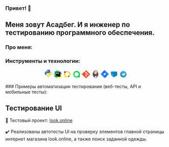 ### Привет! :speech_balloon:
Меня зовут Асадбег. И я инженер по тестированию программного обеспечения.
---

### Про меня:


### Инструменты и технологии:
<p  align="center">
  <code><img width="5%" title="Python" src="./images/icons/Python-logo-notext.svg"></code>
  <code><img width="5%" title="PyCharm" src="./images/icons/pycharm.svg"></code>
  <code><img width="5%" title="Allure Report" src="./images/icons/allure-Report-logo.svg"></code>
  <code><img width="5%" title="Allure TestOps" src="./images/icons/allure-ee-logo.svg"></code>
  <code><img width="5%" title="Github" src="./images/icons/git-logo.svg"></code>
  <code><img width="5%" title="Jenkins" src="./images/icons/jenkins-logo.svg"></code>
  <code><img width="5%" title="Jira" src="./images/icons/jira-logo.svg"></code>
  <code><img width="5%" title="Selenoid" src="./images/icons/selenoid-logo.svg"></code>
  <code><img width="5%" title="Telegram" src="./images/icons/Telegram.svg"></code>

</p>
### Примеры автоматизации тестирования (веб-тесты, API и мобильные тесты):
<!--
[![Readme Card](https://github-readme-stats.vercel.app/api/pin/?username=GithubRedMouth&repo=qa_guru_3_16)]([https://github.com/vonoelv/bookmate-test-project](https://github.com/GithubRedMouth/qa_guru_3_16))-->

## Тестирование UI
:link: Тестовый проект: <a target="_blank" href="https://github.com/GithubRedMouth/qa_guru_3_16">look.online</a></br></br>
:heavy_check_mark: Реализованы автотесты UI на проверку элементов главной страницы интернет магазина look.online, а также поиск заданной одежды.</br></br>
